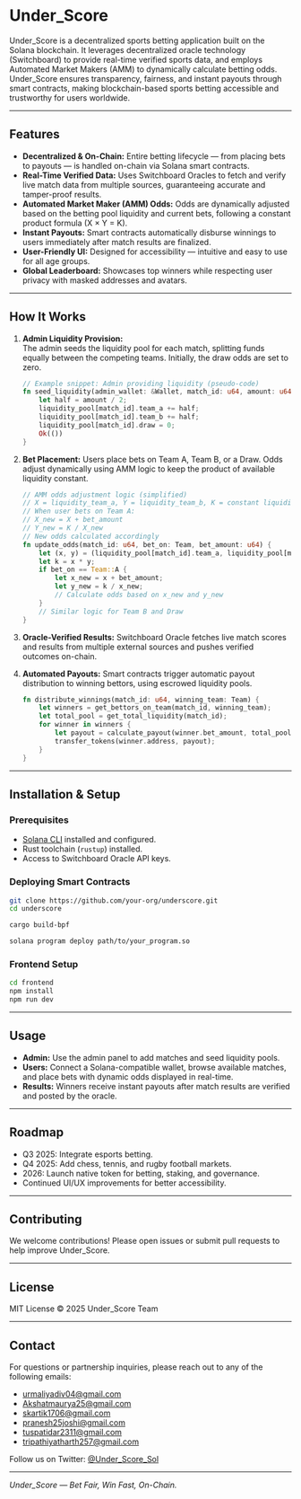 
# Under_Score

Under_Score is a decentralized sports betting application built on the Solana blockchain. It leverages decentralized oracle technology (Switchboard) to provide real-time verified sports data, and employs Automated Market Makers (AMM) to dynamically calculate betting odds. Under_Score ensures transparency, fairness, and instant payouts through smart contracts, making blockchain-based sports betting accessible and trustworthy for users worldwide.

---

## Features

- **Decentralized & On-Chain:** Entire betting lifecycle — from placing bets to payouts — is handled on-chain via Solana smart contracts.
- **Real-Time Verified Data:** Uses Switchboard Oracles to fetch and verify live match data from multiple sources, guaranteeing accurate and tamper-proof results.
- **Automated Market Maker (AMM) Odds:** Odds are dynamically adjusted based on the betting pool liquidity and current bets, following a constant product formula (X × Y = K).
- **Instant Payouts:** Smart contracts automatically disburse winnings to users immediately after match results are finalized.
- **User-Friendly UI:** Designed for accessibility — intuitive and easy to use for all age groups.
- **Global Leaderboard:** Showcases top winners while respecting user privacy with masked addresses and avatars.

---

## How It Works

1. **Admin Liquidity Provision:**  
   The admin seeds the liquidity pool for each match, splitting funds equally between the competing teams. Initially, the draw odds are set to zero.

   ```rust
   // Example snippet: Admin providing liquidity (pseudo-code)
   fn seed_liquidity(admin_wallet: &Wallet, match_id: u64, amount: u64) -> Result<()> {
       let half = amount / 2;
       liquidity_pool[match_id].team_a += half;
       liquidity_pool[match_id].team_b += half;
       liquidity_pool[match_id].draw = 0;
       Ok(())
   }


2. **Bet Placement:**
   Users place bets on Team A, Team B, or a Draw. Odds adjust dynamically using AMM logic to keep the product of available liquidity constant.

   ```rust
   // AMM odds adjustment logic (simplified)
   // X = liquidity_team_a, Y = liquidity_team_b, K = constant liquidity
   // When user bets on Team A:
   // X_new = X + bet_amount
   // Y_new = K / X_new
   // New odds calculated accordingly
   fn update_odds(match_id: u64, bet_on: Team, bet_amount: u64) {
       let (x, y) = (liquidity_pool[match_id].team_a, liquidity_pool[match_id].team_b);
       let k = x * y;
       if bet_on == Team::A {
           let x_new = x + bet_amount;
           let y_new = k / x_new;
           // Calculate odds based on x_new and y_new
       }
       // Similar logic for Team B and Draw
   }
   ```

3. **Oracle-Verified Results:**
   Switchboard Oracle fetches live match scores and results from multiple external sources and pushes verified outcomes on-chain.

4. **Automated Payouts:**
   Smart contracts trigger automatic payout distribution to winning bettors, using escrowed liquidity pools.

   ```rust
   fn distribute_winnings(match_id: u64, winning_team: Team) {
       let winners = get_bettors_on_team(match_id, winning_team);
       let total_pool = get_total_liquidity(match_id);
       for winner in winners {
           let payout = calculate_payout(winner.bet_amount, total_pool);
           transfer_tokens(winner.address, payout);
       }
   }
   ```

---

## Installation & Setup

### Prerequisites

* [Solana CLI](https://docs.solana.com/cli/install-solana-cli-tools) installed and configured.
* Rust toolchain (`rustup`) installed.
* Access to Switchboard Oracle API keys.

### Deploying Smart Contracts

```bash
git clone https://github.com/your-org/underscore.git
cd underscore

cargo build-bpf

solana program deploy path/to/your_program.so
```

### Frontend Setup

```bash
cd frontend
npm install
npm run dev
```

---

## Usage

* **Admin:** Use the admin panel to add matches and seed liquidity pools.
* **Users:** Connect a Solana-compatible wallet, browse available matches, and place bets with dynamic odds displayed in real-time.
* **Results:** Winners receive instant payouts after match results are verified and posted by the oracle.

---

## Roadmap

* Q3 2025: Integrate esports betting.
* Q4 2025: Add chess, tennis, and rugby football markets.
* 2026: Launch native token for betting, staking, and governance.
* Continued UI/UX improvements for better accessibility.

---

## Contributing

We welcome contributions! Please open issues or submit pull requests to help improve Under\_Score.

---

## License

MIT License © 2025 Under\_Score Team

---

## Contact

For questions or partnership inquiries, please reach out to any of the following emails:

* [urmaliyadiv04@gmail.com](mailto:urmaliyadiv04@gmail.com)
* [Akshatmaurya25@gmail.com](mailto:Akshatmaurya25@gmail.com)
* [skartik1706@gmail.com](mailto:skartik1706@gmail.com)
* [pranesh25joshi@gmail.com](mailto:pranesh25joshi@gmail.com)
* [tuspatidar2311@gmail.com](mailto:tuspatidar2311@gmail.com)
* [tripathiyatharth257@gmail.com](mailto:tripathiyatharth257@gmail.com)

Follow us on Twitter: [@Under\_Score\_Sol](https://twitter.com/Under_Score_Sol)

---

*Under\_Score — Bet Fair, Win Fast, On-Chain.*

```
```
